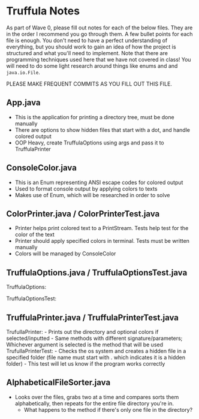 # Truffula Notes
As part of Wave 0, please fill out notes for each of the below files. They are in the order I recommend you go through them. A few bullet points for each file is enough. You don't need to have a perfect understanding of everything, but you should work to gain an idea of how the project is structured and what you'll need to implement. Note that there are programming techniques used here that we have not covered in class! You will need to do some light research around things like enums and and `java.io.File`.

PLEASE MAKE FREQUENT COMMITS AS YOU FILL OUT THIS FILE.

## App.java
- This is the application for printing a directory tree, must be done manually
- There are options to show hidden files that start with a dot, and handle colored output
- OOP Heavy, create TruffulaOptions using args and pass it to TruffulaPrinter

## ConsoleColor.java
- This is an Enum representing ANSI escape codes for colored output
- Used to format console output by applying colors to texts
- Makes use of Enum, which will be researched in order to solve

## ColorPrinter.java / ColorPrinterTest.java
- Printer helps print colored text to a PrintStream. Tests help test for the color of the text
- Printer should apply specified colors in terminal. Tests must be written manually
- Colors will be managed by ConsoleColor

## TruffulaOptions.java / TruffulaOptionsTest.java
TruffulaOptions:

TruffulaOptionsTest:


## TruffulaPrinter.java / TruffulaPrinterTest.java
TrufullaPrinter:
    - Prints out the directory and optional colors if selected/inputted
    - Same methods with different signature/parameters; Whichever argument is selected is the method that will be used
TrufullaPrinterTest:
    - Checks the os system and creates a hidden file in a specified folder (file name must start with . which indicates it is a hidden folder)
    - This test will let us know if the program works correctly

## AlphabeticalFileSorter.java
- Looks over the files, grabs two at a time and compares sorts them alphabetically, then repeats for the entire file directory you're in. 
    - What happens to the method if there's only one file in the directory?
